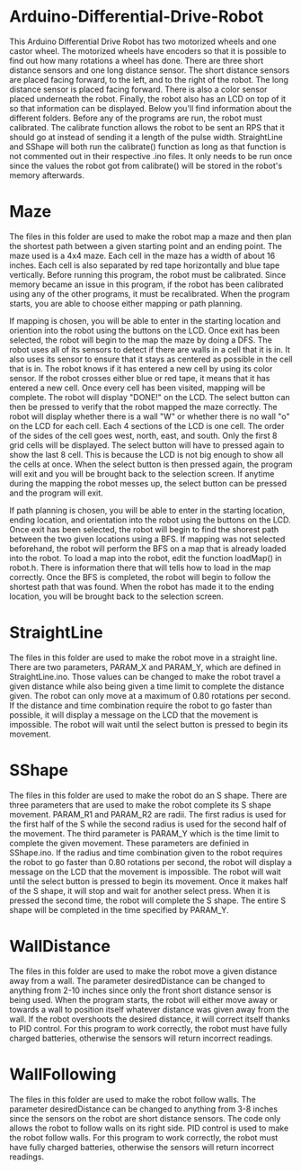 # Arduino-Differential-Drive-Robot

This Arduino Differential Drive Robot has two motorized wheels and one castor wheel. The motorized wheels have encoders so
that it is possible to find out how many rotations a wheel has done. There are three short distance sensors and one long distance 
sensor. The short distance sensors are placed facing forward, to the left, and to the right of the robot. The long distance sensor is 
placed facing forward. There is also a color sensor placed underneath the robot. Finally, the robot also has an LCD on top of it 
so that information can be displayed. Below you'll find information about the different folders. Before any of the programs are run, the 
robot  must calibrated. The calibrate function allows the robot to be sent an RPS that it should go at instead of sending it a length of 
the pulse width. StraightLine and SShape will both run the calibrate() function as long as that function is not commented out in their
respective .ino files. It only needs to be run once since the values the robot got from calibrate() will be stored in the robot's memory
afterwards.

# Maze
The files in this folder are used to make the robot map a maze and then plan the shortest path between a given starting point and an
ending point. The maze used is a 4x4 maze. Each cell in the maze has a width of about 16 inches. Each cell is also separated by red tape
horizontally and blue tape vertically. Before running this program, the robot must be calibrated. Since memory became an issue in this 
program, if the robot has been calibrated using any of the other programs, it must be recalibrated. When the program starts, you are 
able to choose either mapping or path planning. 

If mapping is chosen, you will be able to enter in the starting location and oriention into the robot using the buttons on the LCD. Once
exit has been selected, the robot will begin to the map the maze by doing a DFS. The robot uses all of its sensors to detect if there
are walls in a cell that it is in. It also uses its sensor to ensure that it stays as centered as possible in the cell that is in.
The robot knows if it has entered a new cell by using its color sensor. If the robot crosses either blue or red tape, it means that it
has entered a new cell. Once every cell has been visited, mapping will be complete. The robot will display "DONE!" on the LCD. The
select button can then be pressed to verify that the robot mapped the maze correctly. The robot will display whether there is a wall "W"
or whether there is no wall "o" on the LCD for each cell. Each 4 sections of the LCD is one cell. The order of the sides of the cell
goes west, north, east, and south. Only the first 8 grid cells will be displayed. The select button will have to pressed again to show
the last 8 cell. This is because the LCD is not big enough to show all the cells at once. When the select button is then pressed again,
the program will exit and you will be brought back to the selection screen. If anytime during the mapping the robot messes up, the 
select button can be pressed and the program will exit.

If path planning is chosen, you will be able to enter in the starting location, ending location, and orientation into the robot using
the buttons on the LCD. Once exit has been selected, the robot will begin to find the shorest path between the two given locations using
a BFS. If mapping was not selected beforehand, the robot will perform the BFS on a map that is already loaded into the robot. To load a
map into the robot, edit the function loadMap() in robot.h. There is information there that will tells how to load in the map correctly.
Once the BFS is completed, the robot will begin to follow the shortest path that was found. When the robot has made it to the ending
location, you will be brought back to the selection screen.

# StraightLine
The files in this folder are used to make the robot move in a straight line. There are two parameters, PARAM_X and PARAM_Y, which are
defined in StraightLine.ino. Those values can be changed to make the robot travel a given distance while also being given a time limit
to complete the distance given. The robot can only move at a maximum of 0.80 rotations per second. If the distance and time combination
require the robot to go faster than possible, it will display a message on the LCD that the movement is impossible. The robot 
will wait until the select button is pressed to begin its movement.

# SShape
The files in this folder are used to make the robot do an S shape. There are three parameters that are used to make the robot complete
its S shape movement. PARAM_R1 and PARAM_R2 are radii. The first radius is used for the first half of the S while the second radius is
used for the second half of the movement. The third parameter is PARAM_Y which is the time limit to complete the given movement. These
parameters are definied in SShape.ino. If the radius and time combination given to the robot requires the robot to go faster than 0.80 
rotations per second, the robot will display a message on the LCD that the movement is impossible. The robot will wait until
the select button is pressed to begin its movement. Once it makes half of the S shape, it will stop and wait for another select press.
When it is pressed the second time, the robot will complete the S shape. The entire S shape will be completed in the time specified by
PARAM_Y.

# WallDistance
The files in this folder are used to make the robot move a given distance away from a wall. The parameter desiredDistance can be changed 
to anything from 2-10 inches since only the front short distance sensor is being used. When the program starts, the robot will either 
move away or towards a wall to position itself whatever distance was given away from the wall. If the robot overshoots the desired 
distance, it will correct itself thanks to PID control. For this program to work correctly, the robot must have fully charged batteries, 
otherwise the sensors will return incorrect readings.

# WallFollowing
The files in this folder are used to make the robot follow walls. The parameter desiredDistance can be changed to anything from 3-8 
inches since the sensors on the robot are short distance sensors. The code only allows the robot to follow walls on its right side. PID
control is used to make the robot follow walls. For this program to work correctly, the robot must have fully charged batteries,
otherwise the sensors will return incorrect readings.
